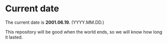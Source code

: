# Current date

The current date is **2001.06.19.** (YYYY.MM.DD.)

This repository will be good when the world ends, so we will know how long it lasted.